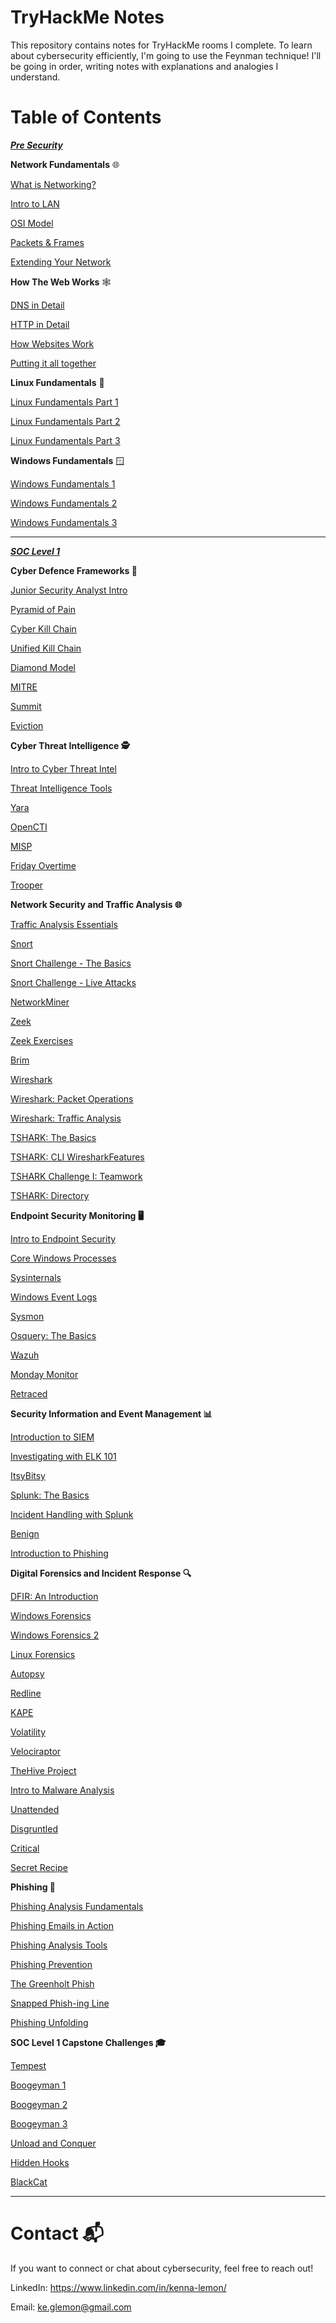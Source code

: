 # TryHackMe Notes

This repository contains notes for TryHackMe rooms I complete. To learn about cybersecurity efficiently, I'm going to use the Feynman technique! I'll be going in order, writing notes with explanations and analogies I understand.

# Table of Contents

<ins>***Pre Security***</ins>

**Network Fundamentals** 🌐

[What is Networking?](Networking.md)

[Intro to LAN](LAN.md)

[OSI Model](OSI.md)

[Packets & Frames](PacketsFrames.md)

[Extending Your Network](Extending.md)

**How The Web Works** 🕸️

[DNS in Detail](DNS.md)

[HTTP in Detail](HTTP.md)

[How Websites Work](Websites.md)

[Putting it all together](PTAT.md)

**Linux Fundamentals** 🐧

[Linux Fundamentals Part 1](Linux1.md)

[Linux Fundamentals Part 2](Linux2.md)

[Linux Fundamentals Part 3](Linux3.md)

**Windows Fundamentals** 🪟

[Windows Fundamentals 1](Windows1.md)

[Windows Fundamentals 2](Windows2.md)

[Windows Fundamentals 3](Windows3.md)

---
<ins>***SOC Level 1***</ins>

**Cyber Defence Frameworks 🧭**

[Junior Security Analyst Intro](Junior.md)

[Pyramid of Pain](POP.md)

[Cyber Kill Chain](CKC.md)

[Unified Kill Chain](UKC.md)

[Diamond Model](Diamond.md)

[MITRE](MITRE.md)

[Summit](Summit.md)

[Eviction](Eviction.md)

**Cyber Threat Intelligence 🕵️**

[Intro to Cyber Threat Intel](Intel.md)

[Threat Intelligence Tools](TITools.md)

[Yara](yara.md)

[OpenCTI](OpenCTI.md)

[MISP](Misp.md)

[Friday Overtime](Friday.md)

[Trooper](Trooper.md)

**Network Security and Traffic Analysis 🌐**

[Traffic Analysis Essentials](TAE.md)

[Snort](Snort.md)

[Snort Challenge - The Basics](SC.md)

[Snort Challenge - Live Attacks](SCLA.md)

[NetworkMiner](NM.md)

[Zeek](Zeek.md)

[Zeek Exercises](ZE.md)

[Brim](Brim.md)

[Wireshark](WS.md)

[Wireshark: Packet Operations](WSPO.md)

[Wireshark: Traffic Analysis](WSTA.md)

[TSHARK: The Basics](TSTB.md)

[TSHARK: CLI WiresharkFeatures](TSCLI.md)

[TSHARK Challenge I: Teamwork](TSIT.md)

[TSHARK: Directory](TSD.md)

**Endpoint Security Monitoring 🖥️**

[Intro to Endpoint Security](ITES.md)

[Core Windows Processes](CWP.md)

[Sysinternals](SI.md)

[Windows Event Logs](WEL.md)

[Sysmon](Sysmon.md)

[Osquery: The Basics](OTB.md)

[Wazuh](Wazuh.md)

[Monday Monitor](MM.md)

[Retraced](Retraced.md)

**Security Information and Event Management 📊**

[Introduction to SIEM](SIEMINTRO.md)

[Investigating with ELK 101](ELK101.md)

[ItsyBitsy](ItsyBitsy.md)

[Splunk: The Basics](SplunkTB.md)

[Incident Handling with Splunk](IHWS.md)

[Benign](Benign.md)

[Introduction to Phishing](ITP.md)

**Digital Forensics and Incident Response 🔍**

[DFIR: An Introduction](DFIR.md)

[Windows Forensics](WF.md)

[Windows Forensics 2](WF2.md)

[Linux Forensics](LF.md)

[Autopsy](Autopsy.md)

[Redline](Redline.md)

[KAPE](KAPE.md)

[Volatility](Vol.md)

[Velociraptor](Velo.md)

[TheHive Project](THP.md)

[Intro to Malware Analysis](ITMA.md)

[Unattended](Unattended.md)

[Disgruntled](Disgruntled.md)

[Critical](Critical.md)

[Secret Recipe](Secret.md)

**Phishing 🎣**

[Phishing Analysis Fundamentals](FAF.md)

[Phishing Emails in Action](PEIA.md)

[Phishing Analysis Tools](PAT.md)

[Phishing Prevention](PP.md)

[The Greenholt Phish](TGP.md)

[Snapped Phish-ing Line](SPL.md)

[Phishing Unfolding](PU.md)

**SOC Level 1 Capstone Challenges 🎓**

[Tempest](Tempest.md)

[Boogeyman 1](Boogeyman1.md)

[Boogeyman 2](Boogeyman2.md)

[Boogeyman 3](Boogeyman3.md)

[Unload and Conquer](UAC.md)

[Hidden Hooks](HH.md)

[BlackCat](BlackCat.md)

---
# Contact 📬

If you want to connect or chat about cybersecurity, feel free to reach out!

LinkedIn: https://www.linkedin.com/in/kenna-lemon/

Email: ke.glemon@gmail.com
